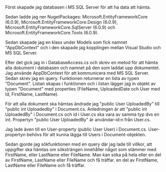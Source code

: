 Först skapade jag databasen i MS SQL Server för att ha data att hämta. 

Sedan ladde jag ner NugetPackages: Microsoft.EntityFrameworkCore (6.0.9), Microsoft.EntityFrameworkCore.Design (6.0.9), 
Microsoft.EntityFrameworkCore.SqlServer (6.0.9) och Microsoft.EntityFrameworkCore.Tools (6.0.9).

Sedan skapade jag en klass under Models som fick namnet "AppDbContext" och i den skapade jag kopplingen mellan
Visual Studio och MS SQL Server.

Efter det gick jag in i DatabaseAccess.cs och skrev en metod för att hämta alla dokument i databasen och namnet
på den som laddat upp dokumentet. Jag använde AppDbContext för att kommunicera med MS SQL Server. Sedan skrev jag en query. 
Funktionen returnerar en lista av typen "Document". Listan skapas i funktionen och i listan lägger jag in objekt av typen "Document" 
med properties (FileName, UploadedDate och User med Id, FirstName, LastName).

För att alla dokument ska hämtas ändrade jag "public User UploadedBy" till "public int Uploadedby" i Document.cs. 
Anledningen är att "public int UploadedBy" i Document.cs och id i User.cs ska vara av samma typ dvs en int. 
Propertyn "public User UploadedBy" är användar-id:n från User.cs. 

Jag lade även till en User-property (public User User) i Document.cs. 
User-propertyn behövs för att kunna lägga till Users i Document-objekten. 

Sedan gjorde jag sökfunktionen med en query där jag lade till villkor, att uppgifter ska 
hämtas om söksträngen innehåller något som stämmer med FirstName, eller LastName eller FileName. 
Man kan söka på hela eller en del av FirstName, LastName eller FileName och få träffar. en del av FirstName, LastName eller FileName och få träffar.